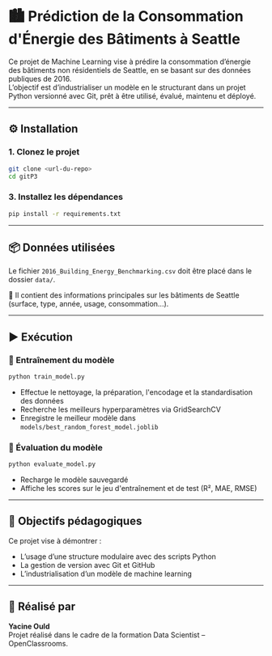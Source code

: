 # 🏙️ Prédiction de la Consommation d'Énergie des Bâtiments à Seattle

Ce projet de Machine Learning vise à prédire la consommation d’énergie des bâtiments non résidentiels de Seattle, en se basant sur des données publiques de 2016.  
L’objectif est d’industrialiser un modèle en le structurant dans un projet Python versionné avec Git, prêt à être utilisé, évalué, maintenu et déployé.

---

## ⚙️ Installation

### 1. Clonez le projet

```bash
git clone <url-du-repo>
cd gitP3
```

### 3. Installez les dépendances

```bash
pip install -r requirements.txt
```

---

## 📦 Données utilisées

Le fichier `2016_Building_Energy_Benchmarking.csv` doit être placé dans le dossier `data/`.

🔗 Il contient des informations principales sur les bâtiments de Seattle (surface, type, année, usage, consommation...).

---

## ▶️ Exécution

### 🔹 Entraînement du modèle

```bash
python train_model.py
```

- Effectue le nettoyage, la préparation, l'encodage et la standardisation des données
- Recherche les meilleurs hyperparamètres via GridSearchCV
- Enregistre le meilleur modèle dans `models/best_random_forest_model.joblib`

### 🔹 Évaluation du modèle

```bash
python evaluate_model.py
```

- Recharge le modèle sauvegardé
- Affiche les scores sur le jeu d'entraînement et de test (R², MAE, RMSE)

---

## 📌 Objectifs pédagogiques

Ce projet vise à démontrer :
- L’usage d’une structure modulaire avec des scripts Python
- La gestion de version avec Git et GitHub
- L’industrialisation d’un modèle de machine learning

---

## 👤 Réalisé par

**Yacine Ould**  
Projet réalisé dans le cadre de la formation Data Scientist – OpenClassrooms.